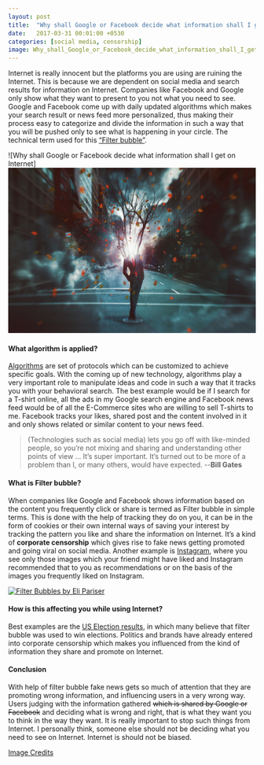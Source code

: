 ```yaml
---
layout: post
title:  "Why shall Google or Facebook decide what information shall I get on Internet?"
date:   2017-03-31 00:01:00 +0530
categories: [social media, censorship]
image: Why_shall_Google_or_Facebook_decide_what_information_shall_I_get_on_Internet.png
---
```


Internet is really innocent but the platforms you are using are ruining the Internet. This is because we are dependent on social media and search results for information on Internet. Companies like Facebook and Google only show what they want to present to you not what you need to see. Google and Facebook come up with daily updated algorithms which makes your search result or news feed more personalized, thus making their process easy to categorize and divide the information in such a way that you will be pushed only to see what is happening in your circle. The technical term used for this [“Filter bubble”]( https://en.wikipedia.org/wiki/Filter_bubble).

<p>![Why shall Google or Facebook decide what information shall I get on Internet]
<img src="https://raw.githubusercontent.com/cyrilsebastian/cyrilsebastian.github.io/master/_images/Why_shall_Google_or_Facebook_decide_what_information_shall_I_get_on_Internet.png" "why="" shall="" google="" or="" facebook="" decide="" what="" information="" i="" get="" on="" internet?"=""></p>

#### What algorithm is applied?
[Algorithms]( https://en.wikipedia.org/wiki/Algorithm) are set of protocols which can be customized to achieve specific goals. With the coming up of new technology, algorithms play a very important role to manipulate ideas and code in such a way that it tracks you with your behavioral search. The best example would be if I search for a T-shirt online, all the ads in my Google search engine and Facebook news feed would be of all the E-Commerce sites who are willing to sell T-shirts to me. Facebook tracks your likes, shared post and the content involved in it and only shows related or similar content to your news feed.

>(Technologies such as social media) lets you go off with like-minded people, so you’re not mixing and sharing and understanding other points of view ... It’s super important. It’s turned out to be more of a problem than I, or many others, would have expected.   --**Bill Gates**

#### What is **Filter bubble**?
When companies like Google and Facebook shows information based on the content you frequently click or share is termed as Filter bubble in simple terms. This is done with the help of tracking they do on you, it can be in the form of cookies or their own internal ways of saving your interest by tracking the pattern you like and share the information on Internet. It’s a kind of **corporate censorship** which gives rise to fake news getting promoted and going viral on social media. Another example is [Instagram]( https://help.instagram.com/487224561296752), where you see only those images which your friend might have liked and Instagram recommended that to you as recommendations or on the basis of the images you frequently liked on Instagram.


[![Filter Bubbles by Eli Pariser](https://img.youtube.com/vi/B8ofWFx525s/0.jpg)](https://www.youtube.com/watch?v=B8ofWFx525s)


#### How is this affecting you while using Internet?
Best examples are the [US Election results]( https://www.wired.com/2016/11/filter-bubble-destroying-democracy/), in which many believe that filter bubble was used to win elections. Politics and brands have already entered into corporate censorship which makes you influenced from the kind of information they share and promote on Internet.

#### Conclusion
With help of filter bubble fake news gets so much of attention that they are promoting wrong information, and influencing users in a very wrong way. Users judging with the information gathered ~~which is shared by Google or Facebook~~ and deciding what is wrong and right, that is what they want you to think in the way they want. It is really important to stop such things from Internet. I personally think, someone else should not be deciding what you need to see on Internet. Internet is should not be biased.

 
[Image Credits](https://www.flickr.com/photos/brlmk/19284292364/)

